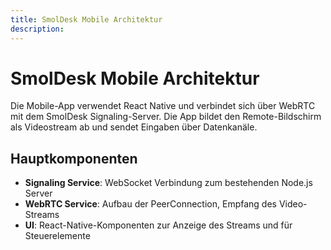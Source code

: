 ```yaml
---
title: SmolDesk Mobile Architektur
description: 
---
```

# SmolDesk Mobile Architektur

Die Mobile-App verwendet React Native und verbindet sich über WebRTC mit dem SmolDesk Signaling-Server. Die App bildet den Remote-Bildschirm als Videostream ab und sendet Eingaben über Datenkanäle.

## Hauptkomponenten
- **Signaling Service**: WebSocket Verbindung zum bestehenden Node.js Server
- **WebRTC Service**: Aufbau der PeerConnection, Empfang des Video-Streams
- **UI**: React-Native-Komponenten zur Anzeige des Streams und für Steuerelemente
